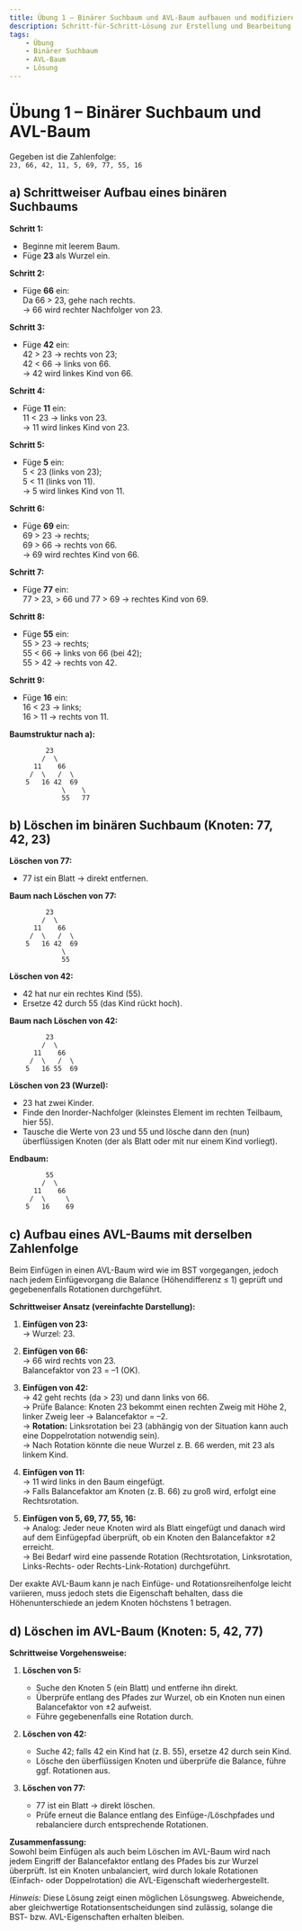 ```yaml
---
title: Übung 1 – Binärer Suchbaum und AVL-Baum aufbauen und modifizieren
description: Schritt-für-Schritt-Lösung zur Erstellung und Bearbeitung eines binären Suchbaums und AVL-Baums anhand der Zahlenfolge 23, 66, 42, 11, 5, 69, 77, 55, 16.
tags:
    - Übung
    - Binärer Suchbaum
    - AVL-Baum
    - Lösung
---
```


# Übung 1 – Binärer Suchbaum und AVL-Baum

Gegeben ist die Zahlenfolge:  
`23, 66, 42, 11, 5, 69, 77, 55, 16`

## a) Schrittweiser Aufbau eines binären Suchbaums

**Schritt 1:**  
- Beginne mit leerem Baum.  
- Füge **23** als Wurzel ein.

**Schritt 2:**  
- Füge **66** ein:  
  Da 66 > 23, gehe nach rechts.  
  → 66 wird rechter Nachfolger von 23.

**Schritt 3:**  
- Füge **42** ein:  
  42 > 23 → rechts von 23;  
  42 < 66 → links von 66.  
  → 42 wird linkes Kind von 66.

**Schritt 4:**  
- Füge **11** ein:  
  11 < 23 → links von 23.  
  → 11 wird linkes Kind von 23.

**Schritt 5:**  
- Füge **5** ein:  
  5 < 23 (links von 23);  
  5 < 11 (links von 11).  
  → 5 wird linkes Kind von 11.

**Schritt 6:**  
- Füge **69** ein:  
  69 > 23 → rechts;  
  69 > 66 → rechts von 66.  
  → 69 wird rechtes Kind von 66.

**Schritt 7:**  
- Füge **77** ein:  
  77 > 23, > 66 und 77 > 69 → rechtes Kind von 69.

**Schritt 8:**  
- Füge **55** ein:  
  55 > 23 → rechts;  
  55 < 66 → links von 66 (bei 42);  
  55 > 42 → rechts von 42.

**Schritt 9:**  
- Füge **16** ein:  
  16 < 23 → links;  
  16 > 11 → rechts von 11.

**Baumstruktur nach a):**
```plaintext
         23
        /  \
      11    66
     /  \   /  \
    5   16 42  69
             \    \
             55   77
```

## b) Löschen im binären Suchbaum (Knoten: 77, 42, 23)

**Löschen von 77:**  
- 77 ist ein Blatt → direkt entfernen.

**Baum nach Löschen von 77:**
```plaintext
         23
        /  \
      11    66
     /  \   /  \
    5   16 42  69
             \
             55
```

**Löschen von 42:**  
- 42 hat nur ein rechtes Kind (55).  
- Ersetze 42 durch 55 (das Kind rückt hoch).  

**Baum nach Löschen von 42:**
```plaintext
         23
        /  \
      11    66
     /  \   /  \
    5   16 55  69
```

**Löschen von 23 (Wurzel):**  
- 23 hat zwei Kinder.  
- Finde den Inorder-Nachfolger (kleinstes Element im rechten Teilbaum, hier 55).  
- Tausche die Werte von 23 und 55 und lösche dann den (nun) überflüssigen Knoten (der als Blatt oder mit nur einem Kind vorliegt).

**Endbaum:**
```plaintext
         55
        /  \
      11    66
     /  \     \
    5   16    69
```

## c) Aufbau eines AVL-Baums mit derselben Zahlenfolge

Beim Einfügen in einen AVL-Baum wird wie im BST vorgegangen, jedoch nach jedem Einfügevorgang die Balance (Höhendifferenz ≤ 1) geprüft und gegebenenfalls Rotationen durchgeführt.

**Schrittweiser Ansatz (vereinfachte Darstellung):**

1. **Einfügen von 23:**  
   → Wurzel: 23.

2. **Einfügen von 66:**  
   → 66 wird rechts von 23.  
   Balancefaktor von 23 = –1 (OK).

3. **Einfügen von 42:**  
   → 42 geht rechts (da > 23) und dann links von 66.  
   → Prüfe Balance: Knoten 23 bekommt einen rechten Zweig mit Höhe 2, linker Zweig leer → Balancefaktor = –2.  
   → **Rotation:** Linksrotation bei 23 (abhängig von der Situation kann auch eine Doppelrotation notwendig sein).  
   → Nach Rotation könnte die neue Wurzel z. B. 66 werden, mit 23 als linkem Kind.

4. **Einfügen von 11:**  
   → 11 wird links in den Baum eingefügt.  
   → Falls Balancefaktor am Knoten (z. B. 66) zu groß wird, erfolgt eine Rechtsrotation.

5. **Einfügen von 5, 69, 77, 55, 16:**  
   → Analog: Jeder neue Knoten wird als Blatt eingefügt und danach wird auf dem Einfügepfad überprüft, ob ein Knoten den Balancefaktor ±2 erreicht.  
   → Bei Bedarf wird eine passende Rotation (Rechtsrotation, Linksrotation, Links-Rechts- oder Rechts-Link-Rotation) durchgeführt.

Der exakte AVL-Baum kann je nach Einfüge- und Rotationsreihenfolge leicht variieren, muss jedoch stets die Eigenschaft behalten, dass die Höhenunterschiede an jedem Knoten höchstens 1 betragen.

## d) Löschen im AVL-Baum (Knoten: 5, 42, 77)

**Schrittweise Vorgehensweise:**

1. **Löschen von 5:**  
   - Suche den Knoten 5 (ein Blatt) und entferne ihn direkt.  
   - Überprüfe entlang des Pfades zur Wurzel, ob ein Knoten nun einen Balancefaktor von ±2 aufweist.  
   - Führe gegebenenfalls eine Rotation durch.

2. **Löschen von 42:**  
   - Suche 42; falls 42 ein Kind hat (z. B. 55), ersetze 42 durch sein Kind.  
   - Lösche den überflüssigen Knoten und überprüfe die Balance, führe ggf. Rotationen aus.

3. **Löschen von 77:**  
   - 77 ist ein Blatt → direkt löschen.  
   - Prüfe erneut die Balance entlang des Einfüge-/Löschpfades und rebalanciere durch entsprechende Rotationen.

**Zusammenfassung:**  
Sowohl beim Einfügen als auch beim Löschen im AVL-Baum wird nach jedem Eingriff der Balancefaktor entlang des Pfades bis zur Wurzel überprüft. Ist ein Knoten unbalanciert, wird durch lokale Rotationen (Einfach- oder Doppelrotation) die AVL-Eigenschaft wiederhergestellt.

*Hinweis:* Diese Lösung zeigt einen möglichen Lösungsweg. Abweichende, aber gleichwertige Rotationsentscheidungen sind zulässig, solange die BST- bzw. AVL-Eigenschaften erhalten bleiben.

